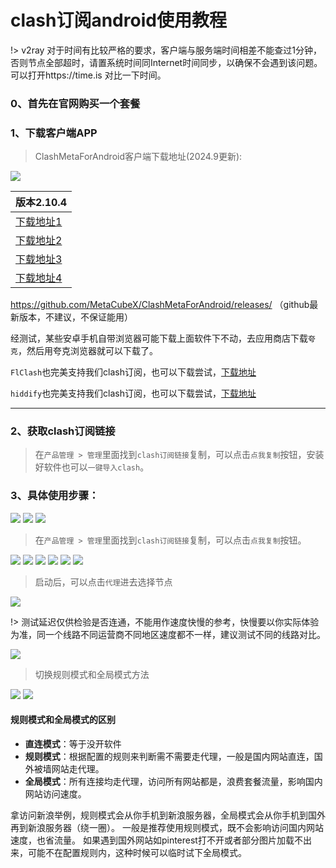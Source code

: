 # clash订阅android使用教程

!> v2ray 对于时间有比较严格的要求，客户端与服务端时间相差不能查过1分钟，否则节点全部超时，请置系统时间同Internet时间同步，以确保不会遇到该问题。可以打开https://time.is 对比一下时间。

### 0、首先在官网购买一个套餐


### 1、下载客户端APP

> ClashMetaForAndroid客户端下载地址(2024.9更新): 

![](/img/android/clash_meta.png)

| 版本2.10.4 |
| ------ |
| [下载地址1](https://file.o4o.win/clash/android/cmfa-2.10.4-meta-universal-release.apk) |
| [下载地址2](http://file.helloking.top/clash/android/cmfa-2.10.4-meta-universal-release.apk) |
| [下载地址3](https://github.com/MetaCubeX/ClashMetaForAndroid/releases/download/v2.10.4/cmfa-2.10.4-meta-universal-release.apk) |
| [下载地址4](https://ghp.ci/https://github.com/MetaCubeX/ClashMetaForAndroid/releases/download/v2.10.4/cmfa-2.10.4-meta-universal-release.apk) |

https://github.com/MetaCubeX/ClashMetaForAndroid/releases/ （github最新版本，不建议，不保证能用）

经测试，某些安卓手机自带浏览器可能下载上面软件下不动，去应用商店下载`夸克`，然后用夸克浏览器就可以下载了。

`FlClash`也完美支持我们clash订阅，也可以下载尝试，[下载地址](https://github.com/chen08209/FlClash/releases)

`hiddify`也完美支持我们clash订阅，也可以下载尝试，[下载地址](https://github.com/hiddify/hiddify-next/releases/)

---

### 2、获取clash订阅链接
> 在`产品管理 > 管理`里面找到`clash订阅链接`复制，可以点击`点我复制`按钮，安装好软件也可以`一键导入clash`。

### 3、具体使用步骤：

![](/img/android/1.png)
![](/img/android/2.png)
![](/img/android/3.png)

> 在`产品管理 > 管理`里面找到`clash订阅链接`复制，可以点击`点我复制`按钮。

![](/img/android/41.png)
![](/img/android/5.png)
![](/img/android/6.png)
![](/img/android/7.png)
![](/img/android/8.png)
![](/img/android/9.png)

> 启动后，可以点击`代理`进去选择节点

![](/img/android/10.png)

!> 测试延迟仅供检验是否连通，不能用作速度快慢的参考，快慢要以你实际体验为准，同一个线路不同运营商不同地区速度都不一样，建议测试不同的线路对比。

![](/img/android/11.png)

> 切换规则模式和全局模式方法

![](/img/android/12.png)
![](/img/android/13.png)

#### 规则模式和全局模式的区别

- **直连模式**：等于没开软件
- **规则模式**：根据配置的规则来判断需不需要走代理，一般是国内网站直连，国外被墙网站走代理。
- **全局模式**：所有连接均走代理，访问所有网站都是，浪费套餐流量，影响国内网站访问速度。

拿访问新浪举例，规则模式会从你手机到新浪服务器，全局模式会从你手机到国外再到新浪服务器（绕一圈）。
一般是推荐使用规则模式，既不会影响访问国内网站速度，也省流量。
如果遇到国外网站如pinterest打不开或者部分图片加载不出来，可能不在配置规则内，这种时候可以临时试下全局模式。